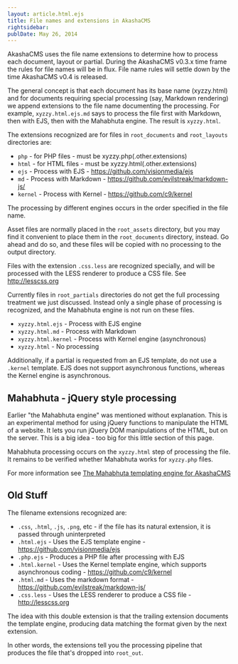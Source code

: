 ```yaml
---
layout: article.html.ejs
title: File names and extensions in AkashaCMS 
rightsidebar:
publDate: May 26, 2014
---
```


AkashaCMS uses the file name extensions to determine how to process each document, layout or partial.  During the AkashaCMS v0.3.x time frame the rules for file names will be in flux.  File name rules will settle down by the time AkashaCMS v0.4 is released.

The general concept is that each document has its base name (xyzzy.html) and for documents requiring special processing (say, Markdown rendering) we append extensions to the file name documenting the processing.  For example, `xyzzy.html.ejs.md` says to process the file first with Markdown, then with EJS, then with the Mahabhuta engine.  The result is `xyzzy.html`.

The extensions recognized are for files in `root_documents` and `root_layouts` directories are:

* `php` - for PHP files - must be xyzzy.php(.other.extensions)
* `html` - for HTML files - must be xyzzy.html(.other.extensions)
* `ejs` - Process with EJS - https://github.com/visionmedia/ejs
* `md` - Process with Markdown - https://github.com/evilstreak/markdown-js/
* `kernel` - Process with Kernel - https://github.com/c9/kernel

The processing by different engines occurs in the order specified in the file name.

Asset files are normally placed in the `root_assets` directory, but you may find it convenient to place them in the `root_documents` directory, instead.  Go ahead and do so, and these files will be copied with no processing to the output directory.  

Files with the extension `.css.less` are recognized specially, and will be processed with the LESS renderer to produce a CSS file.  See http://lesscss.org

Currently files in `root_partials` directories do not get the full processing treatment we just discussed.  Instead only a single phase of processing is recognized, and the Mahabhuta engine is not run on these files.

* `xyzzy.html.ejs` - Process with EJS engine
* `xyzzy.html.md` - Process with Markdown
* `xyzzy.html.kernel` - Process with Kernel engine (asynchronous)
* `xyzzy.html` - No processing

Additionally, if a partial is requested from an EJS template, do not use a `.kernel` template.   EJS does not support asynchronous functions, whereas the Kernel engine is asynchronous.

## Mahabhuta - jQuery style processing

Earlier "the Mahabhuta engine" was mentioned without explanation.  This is an experimental method for using jQuery functions to manipulate the HTML of a website.  It lets you run jQuery DOM manipulations of the HTML, but on the server.  This is a big idea - too big for this little section of this page.

Mahabhuta processing occurs on the `xyzzy.html` step of processing the file.  It remains to be verified whether Mahabhuta works for `xyzzy.php` files.

For more information see [The Mahabhuta templating engine for AkashaCMS](mahabhuta.html)

## Old Stuff


The filename extensions recognized are:

* `.css`, `.html`, `.js`, `.png`, etc - if the file has its natural extension, it is passed through uninterpreted
* `.html.ejs` - Uses the EJS template engine - https://github.com/visionmedia/ejs
* `.php.ejs` - Produces a PHP file after processing with EJS
* `.html.kernel` - Uses the Kernel template engine, which supports asynchronous coding - https://github.com/c9/kernel
* `.html.md` - Uses the markdown format - https://github.com/evilstreak/markdown-js/
* `.css.less` - Uses the LESS renderer to produce a CSS file - http://lesscss.org

The idea with this double extension is that the trailing extension documents the template engine, producing data matching the format given by the next extension.

In other words, the extensions tell you the processing pipeline that produces the file that's dropped into `root_out`.